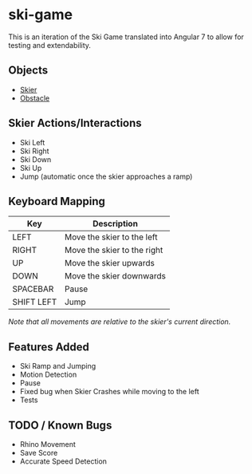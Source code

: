 # ski-game

This is an iteration of the Ski Game translated into Angular 7 to allow for testing and extendability.

## Objects

- [Skier](Skier.md)
- [Obstacle](Obstacle.md)

## Skier Actions/Interactions

- Ski Left
- Ski Right
- Ski Down
- Ski Up
- Jump (automatic once the skier approaches a ramp)

## Keyboard Mapping
| Key | Description |
| --- | --- |
| LEFT | Move the skier to the left |
| RIGHT | Move the skier to the right |
| UP | Move the skier upwards |
| DOWN | Move the skier downwards |
| SPACEBAR | Pause |
| SHIFT LEFT | Jump |

  _Note that all movements are relative to the skier's current direction._

## Features Added 

- Ski Ramp and Jumping
- Motion Detection
- Pause
- Fixed bug when Skier Crashes while moving to the left
- Tests

## TODO / Known Bugs

- Rhino Movement
- Save Score
- Accurate Speed Detection

